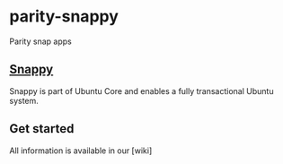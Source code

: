 # parity-snappy
Parity snap apps
## [Snappy](https://github.com/ubuntu-core/snappy)
Snappy is part of Ubuntu Core and enables a fully transactional Ubuntu system.

## Get started

All information is available in our [wiki]

